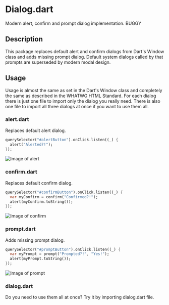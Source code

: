 # Dialog.dart

Modern alert, confirm and prompt dialog implementation. BUGGY

## Description

This package replaces default alert and confirm dialogs from Dart's Window class and adds missing prompt dialog. Default system dialogs called by that prompts are superseded by modern modal design.

## Usage

Usage is almost the same as set in the Dart's Window class and completely the same as described in the WHATWG HTML Standard. For each dialog there is just one file to import only the dialog you really need. There is also one file to import all three dialogs at once if you want to use them all.

### alert.dart

Replaces default alert dialog.

```Dart
querySelector("#alertButton").onClick.listen((_) {
  alert("Alerted?!");
});
```

![Image of alert](https://raw.githubusercontent.com/dvorapa/dialog-dart/master/alert.png)

### confirm.dart

Replaces default confirm dialog.

```Dart
querySelector("#confirmButton").onClick.listen((_) {
  var myConfirm = confirm("Confirmed?!");
  alert(myConfirm.toString());
});
```

![Image of confirm](https://raw.githubusercontent.com/dvorapa/dialog-dart/master/confirm.png)

### prompt.dart

Adds missing prompt dialog.

```Dart
querySelector("#promptButton").onClick.listen((_) {
  var myPrompt = prompt("Prompted?!", "Yes!");
  alert(myPrompt.toString());
});
```

![Image of prompt](https://raw.githubusercontent.com/dvorapa/dialog-dart/master/prompt.png)

### dialog.dart

Do you need to use them all at once? Try it by importing dialog.dart file.
